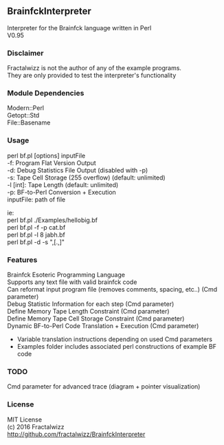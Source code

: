 ## BrainfckInterpreter
Interpreter for the Brainfck language written in Perl<br>
V0.95

### Disclaimer
Fractalwizz is not the author of any of the example programs.<br>
They are only provided to test the interpreter's functionality

### Module Dependencies
Modern::Perl<br>
Getopt::Std<br>
File::Basename

### Usage
perl bf.pl [options] inputFile<br>
  -f:        Program Flat Version Output<br>
  -d:        Debug Statistics File Output (disabled with -p)<br>
  -s:        Tape Cell Storage (255 overflow) (default: unlimited)<br>
  -l [int]:  Tape Length (default: unlimited)<br>
  -p:        BF-to-Perl Conversion + Execution<br>
  inputFile: path of file
  
ie:<br>
perl bf.pl ./Examples/hellobig.bf<br>
perl bf.pl -f -p cat.bf<br>
perl bf.pl -l 8 jabh.bf<br>
perl bf.pl -d -s ",[.,]"

### Features
Brainfck Esoteric Programming Language<br>
Supports any text file with valid brainfck code<br>
Can reformat input program file (removes comments, spacing, etc..) (Cmd parameter)<br>
Debug Statistic Information for each step (Cmd parameter)<br>
Define Memory Tape Length Constraint (Cmd parameter)<br>
Define Memory Tape Cell Storage Constraint (Cmd parameter)<br>
Dynamic BF-to-Perl Code Translation + Execution (Cmd parameter)<br>
- Variable translation instructions depending on used Cmd parameters<br>
- Examples folder includes associated perl constructions of example BF code

### TODO
Cmd parameter for advanced trace (diagram + pointer visualization)

### License
MIT License<br>
(c) 2016 Fractalwizz<br>
http://github.com/fractalwizz/BrainfckInterpreter
